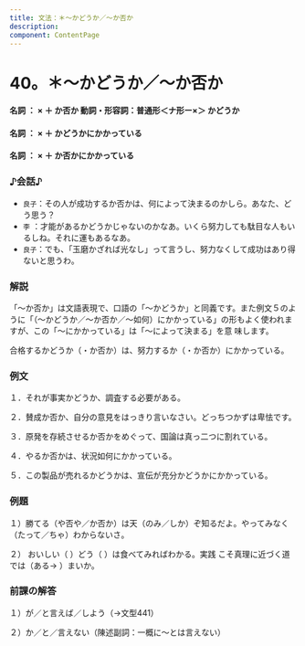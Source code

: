 ```yaml
---
title: 文法：＊～かどうか／～か否か
description:
component: ContentPage
---
```



# 40。＊～かどうか／～か否か
#### 名詞 ： × ＋ か否か 動詞・形容詞：普通形＜ナ形ー×＞ かどうか
#### 名詞 ： × ＋ かどうかにかかっている
#### 名詞 ： × ＋ か否かにかかっている
### ♪会話♪
- `良子`：その人が成功するか否かは、何によって決まるのかしら。あなた、どう思う？
- `李` ：才能があるかどうかじゃないのかなあ。いくら努力しても駄目な人もいるしね。それに運もあるなあ。
- `良子`：でも、「玉磨かざれば光なし」って言うし、努力なくして成功はあり得ないと思うわ。

### 解説
「～か否か」は文語表現で、口語の「～かどうか」と同義です。また例文５のように「（～かどうか／～か否か／～如何）にかかっている」の形もよく使われますが、この「～にかかっている」は「～によって決まる」を意 味します。

合格するかどうか（・か否か）は、努力するか（・か否か）にかかっている。

### 例文
１．それが事実かどうか、調査する必要がある。

２．賛成か否か、自分の意見をはっきり言いなさい。どっちつかずは卑怯です。

３．原発を存続させるか否かをめぐって、国論は真っ二つに割れている。

４．やるか否かは、状況如何にかかっている。

５．この製品が売れるかどうかは、宣伝が充分かどうかにかかっている。
### 例題
１）勝てる（や否や／か否か）は天（のみ／しか）ぞ知るだよ。やってみなく（たって／ちゃ）わからないさ。

２） おいしい（ ）どう（ ）は食べてみればわかる。実践 こそ真理に近づく道では（ある→ ）まいか。        
### 前課の解答
１）が／と言えば／しよう（→文型441）

２）か／と／言えない（陳述副詞：一概に～とは言えない）
